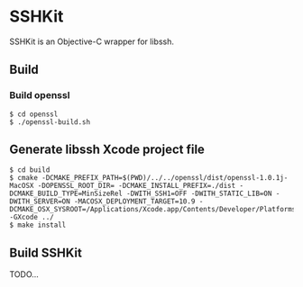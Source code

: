 # SSHKit

SSHKit is an Objective-C wrapper for libssh.

## Build


### Build openssl

	$ cd openssl
	$ ./openssl-build.sh

## Generate libssh Xcode project file

	$ cd build
	$ cmake -DCMAKE_PREFIX_PATH=$(PWD)/../../openssl/dist/openssl-1.0.1j-MacOSX -DOPENSSL_ROOT_DIR= -DCMAKE_INSTALL_PREFIX=./dist -DCMAKE_BUILD_TYPE=MinSizeRel -DWITH_SSH1=OFF -DWITH_STATIC_LIB=ON -DWITH_SERVER=ON -MACOSX_DEPLOYMENT_TARGET=10.9 -DCMAKE_OSX_SYSROOT=/Applications/Xcode.app/Contents/Developer/Platforms/MacOSX.platform/Developer/SDKs/MacOSX10.9.sdk/ -GXcode ../
	$ make install

## Build SSHKit

TODO...

